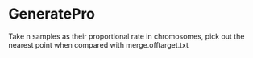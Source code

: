 # GeneratePro

Take n samples as their proportional rate in chromosomes,
pick out the nearest point when compared with merge.offtarget.txt
